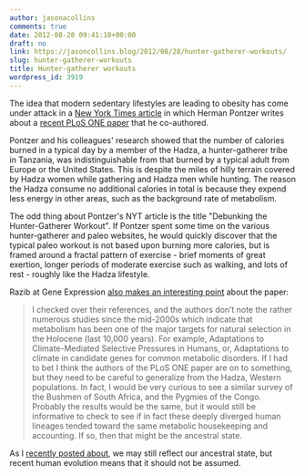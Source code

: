 ```yaml
---
author: jasonacollins
comments: true
date: 2012-08-28 09:41:18+00:00
draft: no
link: https://jasoncollins.blog/2012/08/28/hunter-gatherer-workouts/
slug: hunter-gatherer-workouts
title: Hunter-gatherer workouts
wordpress_id: 3919
---
```


The idea that modern sedentary lifestyles are leading to obesity has come under attack in a [New York Times article](http://www.nytimes.com/2012/08/26/opinion/sunday/debunking-the-hunter-gatherer-workout.html) in which Herman Pontzer writes about a [recent PLoS ONE paper](http://www.plosone.org/article/info%3Adoi%2F10.1371%2Fjournal.pone.0040503) that he co-authored.

Pontzer and his colleagues' research showed that the number of calories burned in a typical day by a member of the Hadza, a hunter-gatherer tribe in Tanzania, was indistinguishable from that burned by a typical adult from Europe or the United States. This is despite the miles of hilly terrain covered by Hadza women while gathering and Hadza men while hunting. The reason the Hadza consume no additional calories in total is because they expend less energy in other areas, such as the background rate of metabolism.

The odd thing about Pontzer's NYT article is the title "Debunking the Hunter-Gatherer Workout". If Pontzer spent some time on the various hunter-gatherer and paleo websites, he would quickly discover that the typical paleo workout is not based upon burning more calories, but is framed around a fractal pattern of exercise - brief moments of great exertion, longer periods of moderate exercise such as walking, and lots of rest - roughly like the Hadza lifestyle.

Razib at Gene Expression [also makes an interesting point](http://blogs.discovermagazine.com/gnxp/2012/08/eat-smarter-dont-work-out-harder/) about the paper:



<blockquote>I checked over their references, and the authors don’t note the rather numerous studies since the mid-2000s which indicate that metabolism has been one of the major targets for natural selection in the Holocene (last 10,000 years). For example, Adaptations to Climate-Mediated Selective Pressures in Humans, or, Adaptations to climate in candidate genes for common metabolic disorders. If I had to bet I think the authors of the PLoS ONE paper are on to something, but they need to be careful to generalize from the Hadza, Western populations. In fact, I would be very curious to see a similar survey of the Bushmen of South Africa, and the Pygmies of the Congo. Probably the results would be the same, but it would still be informative to check to see if in fact these deeply diverged human lineages tended toward the same metabolic housekeeping and accounting. If so, then that might be the ancestral state.</blockquote>



As I [recently posted about](https://jasoncollins.blog/2012/08/not-quite-paleo/), we may still reflect our ancestral state, but recent human evolution means that it should not be assumed.
